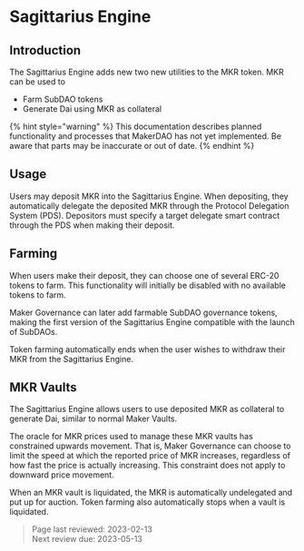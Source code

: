 # Sagittarius Engine

## Introduction
The Sagittarius Engine adds new two new utilities to the MKR token. MKR can be used to 
- Farm SubDAO tokens
- Generate Dai using MKR as collateral

{% hint style="warning" %} This documentation describes planned functionality and processes that MakerDAO has not yet implemented. Be aware that parts may be inaccurate or out of date. {% endhint %}

## Usage
Users may deposit MKR into the Sagittarius Engine. When depositing, they automatically delegate the deposited MKR through the Protocol Delegation System (PDS). Depositors must specify a target delegate smart contract through the PDS when making their deposit.

## Farming
When users make their deposit, they can choose one of several ERC-20 tokens to farm. This functionality will initially be disabled with no available tokens to farm. 

Maker Governance can later add farmable SubDAO governance tokens, making the first version of the Sagittarius Engine compatible with the launch of SubDAOs.

Token farming automatically ends when the user wishes to withdraw their MKR from the Sagittarius Engine.

## MKR Vaults
The Sagittarius Engine allows users to use deposited MKR as collateral to generate Dai, similar to normal Maker Vaults. 

The oracle for MKR prices used to manage these MKR vaults has constrained upwards movement. That is, Maker Governance can choose to limit the speed at which the reported price of MKR increases, regardless of how fast the price is actually increasing. This constraint does not apply to downward price movement. 

When an MKR vault is liquidated, the MKR is automatically undelegated and put up for auction. Token farming also automatically stops when a vault is liquidated.


>Page last reviewed: 2023-02-13    
>Next review due: 2023-05-13  






